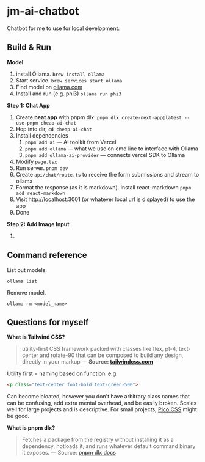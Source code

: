 # jm-ai-chatbot

Chatbot for me to use for local development.

## Build & Run

**Model**

1. install Ollama. `brew install ollama`
1. Start service. `brew services start ollama`
1. Find model on [ollama.com](https://ollama.com/library)
1. Install and run (e.g. phi3) `ollama run phi3` 

**Step 1: Chat App**

1. Create __neat app__ with pnpm dlx. `pnpm dlx create-next-app@latest --use-pnpm cheap-ai-chat`
1. Hop into dir, `cd cheap-ai-chat`
1. Install dependencies
    1. `pnpm add ai` — AI toolkit from Vercel
    1. `pnpm add ollama` — what we use on cmd line to interface with Ollama
    1. `pnpm add ollama-ai-provider` — connects vercel SDK to Ollama
1. Modify `page.tsx`
1. Run server. `pnpm dev`
1. Create `api/chat/route.ts` to receive the form submissions and stream to ollama
1. Format the response (as it is markdown). Install react-markdown `pnpm add react-markdown`
1. Visit http://localhost:3001 (or whatever local url is displayed) to use the app
1. Done

**Step 2: Add Image Input**

1. 


## Command reference

List out models.

`ollama list`

Remove model.

`ollama rm <model_name>`

## Questions for myself

**What is Tailwind CSS?**

> utility-first CSS framework packed with classes like flex, pt-4, text-center and rotate-90 that can be composed to build any design, directly in your markup — __Source: [tailwindcss.com](https://tailwindcss.com/)__

Utility first = naming based on function. e.g.

```html
<p class="text-center font-bold text-green-500">
```

Can become bloated, however you don't have arbitrary class names that can be confusing, add extra mental overhead, and be easily broken. Scales well for large projects and is descriptive. For small projects, [Pico CSS](https://picocss.com/) might be good.

**What is pnpm dlx?**

> Fetches a package from the registry without installing it as a dependency, hotloads it, and runs whatever default command binary it exposes. — Source: [pnpm dlx docs](https://pnpm.io/cli/dlx)


